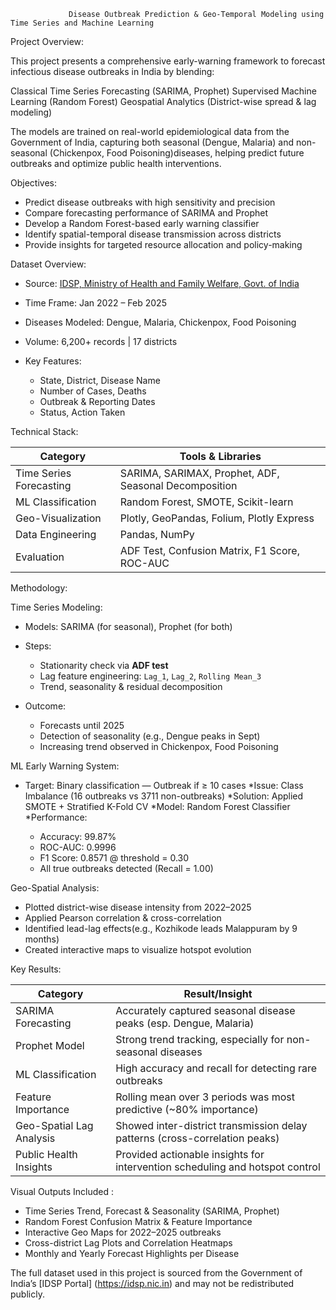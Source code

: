 				 Disease Outbreak Prediction & Geo-Temporal Modeling using Time Series and Machine Learning


Project Overview: 

This project presents a comprehensive early-warning framework to forecast infectious disease outbreaks in India by blending:

Classical Time Series Forecasting (SARIMA, Prophet)
Supervised Machine Learning (Random Forest)
Geospatial Analytics (District-wise spread & lag modeling)

The models are trained on real-world epidemiological data from the Government of India, capturing both seasonal (Dengue, Malaria) and non-seasonal (Chickenpox, Food Poisoning)diseases, helping predict future outbreaks and optimize public health interventions.


Objectives:

* Predict disease outbreaks with high sensitivity and precision
* Compare forecasting performance of SARIMA and Prophet
* Develop a Random Forest-based early warning classifier
* Identify spatial-temporal disease transmission across districts
* Provide insights for targeted resource allocation and policy-making


Dataset Overview:

* Source: [IDSP, Ministry of Health and Family Welfare, Govt. of India](https://idsp.nic.in)
* Time Frame: Jan 2022 – Feb 2025
* Diseases Modeled: Dengue, Malaria, Chickenpox, Food Poisoning
* Volume: 6,200+ records | 17 districts
* Key Features:

  * State, District, Disease Name
  * Number of Cases, Deaths
  * Outbreak & Reporting Dates
  * Status, Action Taken



Technical Stack:

| Category                    | Tools & Libraries                                     |
| --------------------------- | ----------------------------------------------------- |
| Time Series Forecasting     | SARIMA, SARIMAX, Prophet, ADF, Seasonal Decomposition |
| ML Classification           | Random Forest, SMOTE, Scikit-learn                    |
| Geo-Visualization           | Plotly, GeoPandas, Folium, Plotly Express             |
| Data Engineering            | Pandas, NumPy                                         |
| Evaluation                  | ADF Test, Confusion Matrix, F1 Score, ROC-AUC         |


Methodology:

Time Series Modeling:

* Models: SARIMA (for seasonal), Prophet (for both)
* Steps:
  * Stationarity check via **ADF test**
  * Lag feature engineering: `Lag_1`, `Lag_2`, `Rolling Mean_3`
  * Trend, seasonality & residual decomposition

* Outcome:

  * Forecasts until 2025
  * Detection of seasonality (e.g., Dengue peaks in Sept)
  * Increasing trend observed in Chickenpox, Food Poisoning

ML Early Warning System:

* Target: Binary classification — Outbreak if ≥ 10 cases
*Issue: Class Imbalance (16 outbreaks vs 3711 non-outbreaks)
*Solution: Applied SMOTE + Stratified K-Fold CV
*Model: Random Forest Classifier
*Performance:

  * Accuracy: 99.87%
  * ROC-AUC: 0.9996
  * F1 Score: 0.8571 @ threshold = 0.30
  * All true outbreaks detected (Recall = 1.00)


Geo-Spatial Analysis:

* Plotted district-wise disease intensity from 2022–2025
* Applied Pearson correlation & cross-correlation
* Identified lead-lag effects(e.g., Kozhikode leads Malappuram by 9 months)
* Created interactive maps to visualize hotspot evolution



Key Results:

| Category                 | Result/Insight                                                               |
| ------------------------ | ---------------------------------------------------------------------------- |
| SARIMA Forecasting       | Accurately captured seasonal disease peaks (esp. Dengue, Malaria)            |
| Prophet Model            | Strong trend tracking, especially for non-seasonal diseases                  |
| ML Classification        | High accuracy and recall for detecting rare outbreaks                        |
| Feature Importance       | Rolling mean over 3 periods was most predictive (\~80% importance)           |
| Geo-Spatial Lag Analysis | Showed inter-district transmission delay patterns (cross-correlation peaks)  |
| Public Health Insights   | Provided actionable insights for intervention scheduling and hotspot control |



Visual Outputs Included : 

*  Time Series Trend, Forecast & Seasonality (SARIMA, Prophet)
*  Random Forest Confusion Matrix & Feature Importance
*  Interactive Geo Maps for 2022–2025 outbreaks
*  Cross-district Lag Plots and Correlation Heatmaps
*  Monthly and Yearly Forecast Highlights per Disease



The  full  dataset  used  in  this  project is sourced from the Government of India’s [IDSP Portal] (https://idsp.nic.in) and may not be redistributed  publicly.


